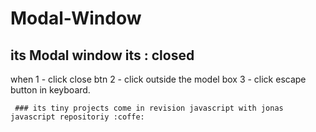 # Modal-Window
## its Modal window its : closed
when 1 - click close btn
     2 - click outside the model box
     3 - click escape button in keyboard.
     
     ### its tiny projects come in revision javascript with jonas javascript repositoriy :coffe:
